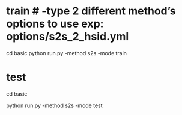 # train # -type 2 different method’s options to use exp: options/s2s_2_hsid.yml

cd basic
python run.py -method s2s -mode train


# test 

cd basic

python run.py -method s2s -mode test